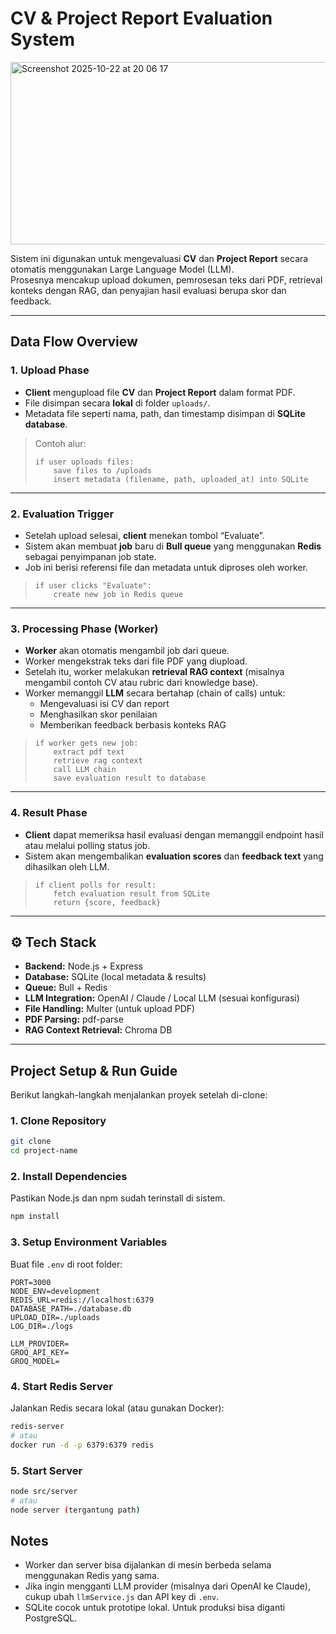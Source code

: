 # CV & Project Report Evaluation System

<img width="675" height="292" alt="Screenshot 2025-10-22 at 20 06 17" src="https://github.com/user-attachments/assets/1aee73b5-0d27-48b0-acef-f87c640dd5a5" />

Sistem ini digunakan untuk mengevaluasi **CV** dan **Project Report** secara otomatis menggunakan Large Language Model (LLM).  
Prosesnya mencakup upload dokumen, pemrosesan teks dari PDF, retrieval konteks dengan RAG, dan penyajian hasil evaluasi berupa skor dan feedback.

---

## Data Flow Overview



### 1. Upload Phase
- **Client** mengupload file **CV** dan **Project Report** dalam format PDF.  
- File disimpan secara **lokal** di folder `uploads/`.  
- Metadata file seperti nama, path, dan timestamp disimpan di **SQLite database**.

> Contoh alur:
> ```
> if user uploads files:
>     save files to /uploads
>     insert metadata (filename, path, uploaded_at) into SQLite
> ```

---

### 2. Evaluation Trigger
- Setelah upload selesai, **client** menekan tombol “Evaluate”.  
- Sistem akan membuat **job** baru di **Bull queue** yang menggunakan **Redis** sebagai penyimpanan job state.  
- Job ini berisi referensi file dan metadata untuk diproses oleh worker.

> ```
> if user clicks "Evaluate":
>     create new job in Redis queue
> ```

---

### 3. Processing Phase (Worker)
- **Worker** akan otomatis mengambil job dari queue.  
- Worker mengekstrak teks dari file PDF yang diupload.  
- Setelah itu, worker melakukan **retrieval RAG context** (misalnya mengambil contoh CV atau rubric dari knowledge base).  
- Worker memanggil **LLM** secara bertahap (chain of calls) untuk:
  - Mengevaluasi isi CV dan report
  - Menghasilkan skor penilaian
  - Memberikan feedback berbasis konteks RAG

> ```
> if worker gets new job:
>     extract pdf text
>     retrieve rag context
>     call LLM chain
>     save evaluation result to database
> ```

---

### 4. Result Phase
- **Client** dapat memeriksa hasil evaluasi dengan memanggil endpoint hasil atau melalui polling status job.  
- Sistem akan mengembalikan **evaluation scores** dan **feedback text** yang dihasilkan oleh LLM.

> ```
> if client polls for result:
>     fetch evaluation result from SQLite
>     return {score, feedback}
> ```

---

## ⚙️ Tech Stack

- **Backend:** Node.js + Express  
- **Database:** SQLite (local metadata & results)  
- **Queue:** Bull + Redis  
- **LLM Integration:** OpenAI / Claude / Local LLM (sesuai konfigurasi)  
- **File Handling:** Multer (untuk upload PDF)  
- **PDF Parsing:** pdf-parse  
- **RAG Context Retrieval:** Chroma DB

---

## Project Setup & Run Guide

Berikut langkah-langkah menjalankan proyek setelah di-clone:

### 1. Clone Repository
```bash
git clone 
cd project-name
````

### 2. Install Dependencies

Pastikan Node.js dan npm sudah terinstall di sistem.

```bash
npm install
```

### 3. Setup Environment Variables

Buat file `.env` di root folder:

```env
PORT=3000
NODE_ENV=development
REDIS_URL=redis://localhost:6379
DATABASE_PATH=./database.db
UPLOAD_DIR=./uploads
LOG_DIR=./logs

LLM_PROVIDER=
GROQ_API_KEY=
GROQ_MODEL=
```

### 4. Start Redis Server

Jalankan Redis secara lokal (atau gunakan Docker):

```bash
redis-server
# atau
docker run -d -p 6379:6379 redis
```

### 5. Start Server

```bash
node src/server
# atau
node server (tergantung path)
```


## Notes

* Worker dan server bisa dijalankan di mesin berbeda selama menggunakan Redis yang sama.
* Jika ingin mengganti LLM provider (misalnya dari OpenAI ke Claude), cukup ubah `llmService.js` dan API key di `.env`.
* SQLite cocok untuk prototipe lokal. Untuk produksi bisa diganti PostgreSQL.



